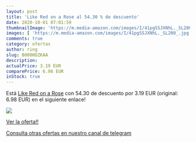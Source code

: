 ```yaml
---
layout: post
title: 'Like Red on a Rose al 54.30 % de descuento'
date: 2020-10-01 07:01:59
thumbnailImage: 'https://m.media-amazon.com/images/I/41pgSSJXNhL._SL200_.jpg'
images: [ 'https://m.media-amazon.com/images/I/41pgSSJXNhL._SL200_.jpg' ]
comments: true
category: ofertas
author: ring
slug: B000HDZKAA
description:
actualPrice: 3.19 EUR
comparePrice: 6.98 EUR
inStock: true
---
```


Está [Like Red on a Rose](https://www.amazon.com/dp/B000HDZKAA/?tag=redken08-20) con 54.30 de descuento por 3.19 EUR (original: 6.98 EUR) en el siguiente enlace!

[![](https://m.media-amazon.com/images/I/41pgSSJXNhL._SL200_.jpg)](https://www.amazon.com/dp/B000HDZKAA/?tag=redken08-20)

[Ver la oferta!!](https://www.amazon.com/dp/B000HDZKAA/?tag=redken08-20)

[Consulta otras ofertas en nuestro canal de telegram](https://t.me/s/ofertas25)
